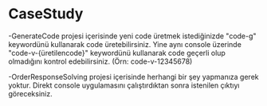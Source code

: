 # CaseStudy

-GenerateCode projesi içerisinde yeni code üretmek istediğinizde "code-g" keywordünü kullanarak code üretebilirsiniz.
Yine aynı console üzerinde "code-v-{üretilencode}" keywordünü kullanarak code geçerli olup olmadığını kontrol edebilirsiniz. (Örn: code-v-12345678)

-OrderResponseSolving projesi içerisinde herhangi bir şey yapmanıza gerek yoktur. Direkt console uygulamasını çalıştırdıktan sonra istenilen çıktıyı göreceksiniz.
